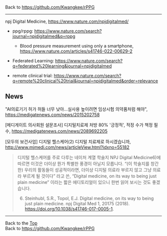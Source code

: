 Back to https://github.com/Kwangkee/rPPG
***

npj Digital Medicine, https://www.nature.com/npjdigitalmed/
- ppg/rppg: https://www.nature.com/search?journal=npjdigitalmed&q=rppg
  - Blood pressure measurement using only a smartphone, https://www.nature.com/articles/s41746-022-00629-2
- Federated Learning: https://www.nature.com/search?q=federated%20learning&journal=npjdigitalmed
 
- remote clinical trial: https://www.nature.com/search?q=remote%20clinical%20trial&journal=npjdigitalmed&order=relevance


## News
"AI의료기기 허가 허들 너무 낮아…실사용 높이려면 임상시험 의약품처럼 해야", https://medigatenews.com/news/2015202758

[메디게이트 의사회원 설문조사] 디지털치료제 처방 80% '긍정적', 적정 수가 책정 필수, https://medigatenews.com/news/2089692205

[모두의 보건사업] 디지털 헬스케어(2) 디지털 치료제로 하시겠습니까, http://www.mjmedi.com/news/articleView.html?idxno=55182
>디지털 헬스케어를 주로 다루는 네이처 계열 학술지 NPJ Digital Medicine6)에 따르면 이것은 더이상 뭔가 특별한 풍경이 아닐지 모릅니다. “(이 학술지를 창간한) 우리의 활동들이 성공적이라면, 더이상 디지털 의료라 부르지 않고 그냥 의료라 부르게 될 것이다” 라고 쓴, “Digital medicine, on its way to being just plain medicine” 이라는 짧은 에디토리얼이 있으니 한번 읽어 보시는 것도 좋겠습니다.  
>  
>6) Steinhubl, S.R., Topol, E.J. Digital medicine, on its way to being just plain medicine. npj Digital Med 1, 20175 (2018). https://doi.org/10.1038/s41746-017-0005-1.

***
Back to the [Top](#rPPG)  
Back to https://github.com/Kwangkee/rPPG
